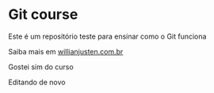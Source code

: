 # Git course

Este é um repositório teste para ensinar como o Git funciona

Saiba mais em [willianjusten.com.br](//https://willianjusten.com.br/)

Gostei sim do curso


Editando de novo

